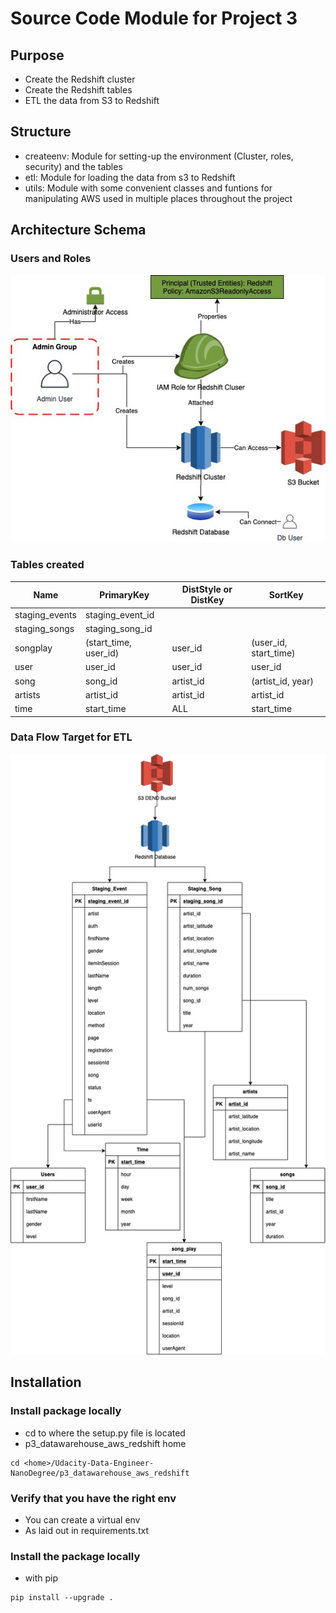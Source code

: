 # Source Code Module for Project 3
## Purpose
* Create the Redshift cluster
* Create the Redshift tables
* ETL the data from S3 to Redshift

## Structure
* createenv: Module for setting-up the environment (Cluster, roles, security) and the tables
* etl: Module for loading the data from s3 to Redshift
* utils: Module with some convenient classes and funtions for manipulating AWS used in multiple places throughout the project

## Architecture Schema
### Users and Roles
![IAM Schema](https://github.com/ogierpaul/Udacity-Data-Engineer-NanoDegree/blob/master/p3_datawarehouse_aws_redshift/images/IAM_Architecture_Diagram.jpg)

### Tables created

|Name|PrimaryKey|DistStyle or DistKey|SortKey|
|---|---|---|---|
|staging_events|staging_event_id|||
|staging_songs|staging_song_id|||
|songplay|(start_time, user_id)|user_id|(user_id, start_time)|
|user|user_id|user_id|user_id|
|song|song_id|artist_id|(artist_id, year)|
|artists|artist_id|artist_id|artist_id|
|time|start_time|ALL|start_time

### Data Flow Target for ETL
![DataFlow](https://github.com/ogierpaul/Udacity-Data-Engineer-NanoDegree/blob/master/p3_datawarehouse_aws_redshift/images/DataTransformation.jpg)

## Installation
### Install package locally
* cd to where the setup.py file is located
* p3_datawarehouse_aws_redshift home

````shell script
cd <home>/Udacity-Data-Engineer-NanoDegree/p3_datawarehouse_aws_redshift
````

### Verify that you have the right env
* You can create a virtual env
* As laid out in requirements.txt

### Install the package locally
* with pip

```shell script
pip install --upgrade .
```

